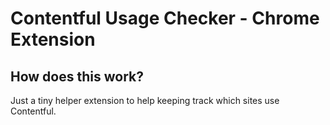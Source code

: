 # Contentful Usage Checker - Chrome Extension

## How does this work?

Just a tiny helper extension to help keeping track which sites use Contentful.